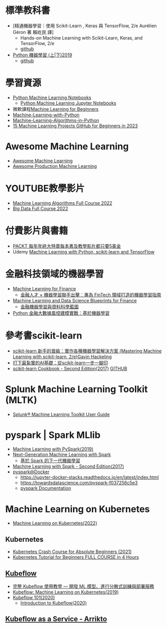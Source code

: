 # 標準教科書
- [精通機器學習｜使用 Scikit-Learn , Keras 與 TensorFlow, 2/e Aurélien Géron 著 賴屹民 譯]
  - Hands-on Machine Learning with Scikit-Learn, Keras, and TensorFlow, 2/e
  - [github](https://github.com/ageron/handson-ml2)
- [Python 機器學習 (上|下)2019](https://www.tenlong.com.tw/products/9789864345182?list_name=srh)
  - [github](https://github.com/rasbt/python-machine-learning-book-3rd-edition) 

# 學習資源
- [Python Machine Learning Notebooks ](https://machine-learning-with-python.readthedocs.io/en/latest/)
  - [Python Machine Learning Jupyter Notebooks](https://github.com/tirthajyoti/Machine-Learning-with-Python)
- 微軟課程[Machine Learning for Beginners ](https://github.com/microsoft/ML-For-Beginners)
- [Machine-Learning-with-Python](https://github.com/susanli2016/Machine-Learning-with-Python)
- [Machine-Learning-Algorithms-in-Python](https://github.com/stonemason11/Machine-Learning-Algorithms-in-Python)
- [15 Machine Learning Projects GitHub for Beginners in 2023](https://www.projectpro.io/article/machine-learning-projects-on-github/465)
# Awesome Machine Learning
- [Awesome Machine Learning](https://github.com/josephmisiti/awesome-machine-learning)
- [Awesome Production Machine Learning](https://github.com/EthicalML/awesome-production-machine-learning)

# YOUTUBE教學影片
- [Machine Learning Algorithms Full Course 2022](https://www.youtube.com/watch?v=7kyNYMwfYdw)
- [Big Data Full Course 2022 ](https://www.youtube.com/watch?v=KCEPoPJ8sWw)

# 付費影片與書籍
- [PACKT 每年年終大特賣每本書及教學影片都只要5美金](https://subscription.packtpub.com/)
- Udemy [Machine Learning with Python, scikit-learn and TensorFlow](https://www.udemy.com/course/machine-learning-with-python-scikit-learn-tensorflow/)

# 金融科技領域的機器學習
- [Machine Learning for Finance]()
  - [金融人才 × 機器學習聯手出擊：專為 FinTech 領域打造的機器學習指南 ](https://www.tenlong.com.tw/products/9789864345380?list_name=sp) 
- [Machine Learning and Data Science Blueprints for Finance]()
  - [金融機器學習與資料科學藍圖](https://www.tenlong.com.tw/products/9786263240629?list_name=srh) 
- [Python 金融大數據風控建模實戰：基於機器學習](https://www.tenlong.com.tw/products/9787111655794?list_name=srh)

# 參考書scikit-learn
- [scikit-learn 新手的晉級：實作各種機器學習解決方案 (Mastering Machine Learning with scikit-learn, 2/e)Gavin Hackeling](https://www.tenlong.com.tw/products/9789864344840)
- [打下最紮實的AI基礎：從scikit-learn一步一腳印](https://www.books.com.tw/products/0010816766?sloc=main)
- [scikit-learn Cookbook - Second Edition(2017)](https://www.packtpub.com/product/scikit-learn-cookbook-second-edition/9781787286382) [GITHUB](https://github.com/packtpublishing/scikit-learn-cookbook-second-edition)

#  Splunk Machine Learning Toolkit (MLTK)
- [Splunk® Machine Learning Toolkit User Guide](https://docs.splunk.com/Documentation/MLApp/5.3.1/User/WelcometoMLTK)

# pyspark | Spark MLlib
- [Machine Learning with PySpark(2019)](https://github.com/Apress/machine-learning-with-pyspark)
- [Next-Generation Machine Learning with Spark](https://link.springer.com/book/10.1007/978-1-4842-5669-5)
  - [基於 Spark 的下一代機器學習](https://www.tenlong.com.tw/products/9787111681250?list_name=srh) 
- [Machine Learning with Spark - Second Edition(2017)](https://www.packtpub.com/product/machine-learning-with-spark-second-edition/9781785889936)
- [pyspark@Docker](https://hub.docker.com/r/jupyter/pyspark-notebook)
  - https://jupyter-docker-stacks.readthedocs.io/en/latest/index.html
  - https://towardsdatascience.com/pyspark-f037256c5e3
  - [pyspark Documentation](https://spark.apache.org/docs/latest/api/python/)

# Machine Learning on Kubernetes
- [Machine Learning on Kubernetes(2022)](https://www.packtpub.com/product/machine-learning-on-kubernetes/9781803241807)

## Kubernetes
- [Kubernetes Crash Course for Absolute Beginners (2021)](https://www.youtube.com/watch?v=s_o8dwzRlu4)
- [Kubernetes Tutorial for Beginners FULL COURSE in 4 Hours](https://www.youtube.com/watch?v=X48VuDVv0do&t=4s)

## [Kubeflow](https://www.kubeflow.org/)
- [完整 Kubeflow 使用教學 — 開發 ML 模型、進行分散式訓練與部署服務](https://blog.infuseai.io/%E5%AE%8C%E6%95%B4-kubeflow-%E4%BD%BF%E7%94%A8%E6%95%99%E5%AD%B8-%E9%96%8B%E7%99%BC-ml-%E6%A8%A1%E5%9E%8B-%E9%80%B2%E8%A1%8C%E5%88%86%E6%95%A3%E5%BC%8F%E8%A8%93%E7%B7%B4%E8%88%87%E9%83%A8%E7%BD%B2%E6%9C%8D%E5%8B%99-ca1348b1cb8b)
- [Kubeflow: Machine Learning on Kubernetes(2019)](https://www.youtube.com/watch?v=HBxyLnEzyhw)
- [Kubeflow 101(2020)](https://www.youtube.com/playlist?list=PLIivdWyY5sqLS4lN75RPDEyBgTro_YX7x)
  - [Introduction to Kubeflow(2020)](https://www.youtube.com/watch?v=cTZArDgbIWw&list=PLIivdWyY5sqLS4lN75RPDEyBgTro_YX7x)

## [Kubeflow as a Service - Arrikto](https://www.arrikto.com/kubeflow-as-a-service/)
